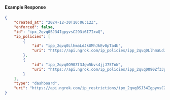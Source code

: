 <!-- Code generated for API Clients. DO NOT EDIT. -->

#### Example Response

```json
{
	"created_at": "2024-12-30T10:06:12Z",
	"enforced": false,
	"id": "ipx_2qvq0SJ34IgpyvsC293i6I7IxwQ",
	"ip_policies": [
		{
			"id": "ipp_2qvq0LlhmaLdJkUMhJkEv0pTa4b",
			"uri": "https://api.ngrok.com/ip_policies/ipp_2qvq0LlhmaLdJkUMhJkEv0pTa4b"
		},
		{
			"id": "ipp_2qvq0O90Zf3Jgw5bvs4jjJ75TnW",
			"uri": "https://api.ngrok.com/ip_policies/ipp_2qvq0O90Zf3Jgw5bvs4jjJ75TnW"
		}
	],
	"type": "dashboard",
	"uri": "https://api.ngrok.com/ip_restrictions/ipx_2qvq0SJ34IgpyvsC293i6I7IxwQ"
}
```
